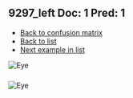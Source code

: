 ## 9297_left Doc: 1 Pred: 1
- [Back to confusion matrix](https://github.com/juliandewit/kaggle_retinopathy/blob/master/matrix.md)
- [Back to list](https://github.com/juliandewit/kaggle_retinopathy/blob/master/lists/11/list.md)
- [Next example in list](https://github.com/juliandewit/kaggle_retinopathy/blob/master/lists/11/93/9313_left.md)

![Eye](https://retinopaty.blob.core.windows.net/size1024/9297_left_1.jpeg)

### 

![Eye]()
